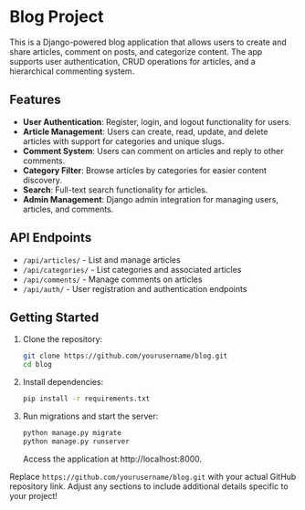 # Blog Project

This is a Django-powered blog application that allows users to create and share articles, comment on posts, and categorize content. The app supports user authentication, CRUD operations for articles, and a hierarchical commenting system.

## Features
- **User Authentication**: Register, login, and logout functionality for users.
- **Article Management**: Users can create, read, update, and delete articles with support for categories and unique slugs.
- **Comment System**: Users can comment on articles and reply to other comments.
- **Category Filter**: Browse articles by categories for easier content discovery.
- **Search**: Full-text search functionality for articles.
- **Admin Management**: Django admin integration for managing users, articles, and comments.

## API Endpoints
- `/api/articles/` - List and manage articles
- `/api/categories/` - List categories and associated articles
- `/api/comments/` - Manage comments on articles
- `/api/auth/` - User registration and authentication endpoints

## Getting Started
1. Clone the repository:
   ```bash
   git clone https://github.com/yourusername/blog.git
   cd blog
   ```
2. Install dependencies:
   ```bash
   pip install -r requirements.txt
   ```
3. Run migrations and start the server:
   ``` bash
   python manage.py migrate
   python manage.py runserver
   ```
   Access the application at http://localhost:8000.

   
Replace `https://github.com/yourusername/blog.git` with your actual GitHub repository link. Adjust any sections to include additional details specific to your project!
